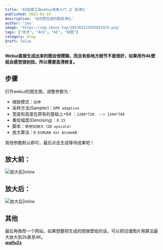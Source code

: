 ```yaml
---
title: 'AI绘画工具webui简单入门 之 高清化'
published: 2023-03-19
description: '如何把生成的图高清化'
author: 'ike'
image: 'https://img.ikeno.top/202303223455651915.png'
tags: ["技术", "ACG", "AI", "绘图"]
category: blog
draft: false
---
```


**Webui直接生成出来的图会很模糊，而且有些地方细节不是很好，如果用作4k壁纸会感觉很别扭，所以需要高清修复。**
## 步骤
打开webui的图生图，调整参数为：  
* 缩放模式：`拉伸`  
* 采样方法(Sampler)：`DPM adaptive`  
* 宽度和高度在原有的基础上+64 ：`1280*720  --> 1344*784  `  
* 重绘幅度(Denoising)：`0.15`  
* 脚本：`使用SD放大（SD upscale）`  
* 放大算法：`R-ESRGAN 4x+ Anime6B`    
  
其他参数默认即可，最后点击生成等待成果吧！
## 放大前：
![放大前|inline](https://img.ikeno.top/20230322xskx4sold.png)

## 放大后：
![放大后|inline](https://img.ikeno.top/202303223455651915.png)

## 其他
最后再推荐一个网站，如果想要把生成的图做壁纸的话，可以把动漫图片用算法最大放大到2k甚至4K。  
**[waifu2x](https://waifu2x.udp.jp/)**
